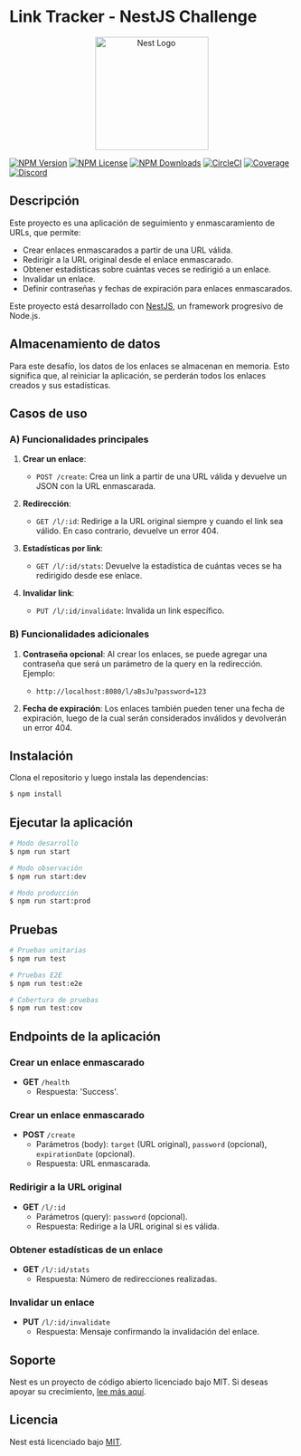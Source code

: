 # Link Tracker - NestJS Challenge


<p style="text-align: center;">
  <a href="http://nestjs.com/" target="blank">
    <img src="https://nestjs.com/img/logo-small.svg" width="200" alt="Nest Logo" />
  </a>
</p>

[![NPM Version](https://img.shields.io/npm/v/@nestjs/core.svg)](https://www.npmjs.com/~nestjscore)
[![NPM License](https://img.shields.io/npm/l/@nestjs/core.svg)](https://www.npmjs.com/~nestjscore)
[![NPM Downloads](https://img.shields.io/npm/dm/@nestjs/common.svg)](https://www.npmjs.com/~nestjscore)
[![CircleCI](https://img.shields.io/circleci/build/github/nestjs/nest/master)](https://circleci.com/gh/nestjs/nest)
[![Coverage](https://coveralls.io/repos/github/nestjs/nest/badge.svg?branch=master#9)](https://coveralls.io/github/nestjs/nest?branch=master)
[![Discord](https://img.shields.io/badge/discord-online-brightgreen.svg)](https://discord.gg/G7Qnnhy)

## Descripción

Este proyecto es una aplicación de seguimiento y enmascaramiento de URLs, que permite:

- Crear enlaces enmascarados a partir de una URL válida.
- Redirigir a la URL original desde el enlace enmascarado.
- Obtener estadísticas sobre cuántas veces se redirigió a un enlace.
- Invalidar un enlace.
- Definir contraseñas y fechas de expiración para enlaces enmascarados.

Este proyecto está desarrollado con [NestJS](https://nestjs.com/), un framework progresivo de Node.js.

## Almacenamiento de datos

Para este desafío, los datos de los enlaces se almacenan en memoria. Esto significa que, al reiniciar la aplicación, se perderán todos los enlaces creados y sus estadísticas.


## Casos de uso

### A) Funcionalidades principales

1. **Crear un enlace**:
    - `POST /create`: Crea un link a partir de una URL válida y devuelve un JSON con la URL enmascarada.

2. **Redirección**:
    - `GET /l/:id`: Redirige a la URL original siempre y cuando el link sea válido. En caso contrario, devuelve un error 404.

3. **Estadísticas por link**:
    - `GET /l/:id/stats`: Devuelve la estadística de cuántas veces se ha redirigido desde ese enlace.

4. **Invalidar link**:
    - `PUT /l/:id/invalidate`: Invalida un link específico.

### B) Funcionalidades adicionales

1. **Contraseña opcional**: Al crear los enlaces, se puede agregar una contraseña que será un parámetro de la query en la redirección. Ejemplo:
    - `http://localhost:8080/l/aBsJu?password=123`

2. **Fecha de expiración**: Los enlaces también pueden tener una fecha de expiración, luego de la cual serán considerados inválidos y devolverán un error 404.

## Instalación

Clona el repositorio y luego instala las dependencias:

```bash
$ npm install
```

## Ejecutar la aplicación

```bash
# Modo desarrollo
$ npm run start

# Modo observación
$ npm run start:dev

# Modo producción
$ npm run start:prod
```

## Pruebas

```bash
# Pruebas unitarias
$ npm run test

# Pruebas E2E
$ npm run test:e2e

# Cobertura de pruebas
$ npm run test:cov
```

## Endpoints de la aplicación

### Crear un enlace enmascarado
- **GET** `/health`
    - Respuesta: 'Success'.

### Crear un enlace enmascarado
- **POST** `/create`
    - Parámetros (body): `target` (URL original), `password` (opcional), `expirationDate` (opcional).
    - Respuesta: URL enmascarada.

### Redirigir a la URL original
- **GET** `/l/:id`
    - Parámetros (query): `password` (opcional).
    - Respuesta: Redirige a la URL original si es válida.

### Obtener estadísticas de un enlace
- **GET** `/l/:id/stats`
    - Respuesta: Número de redirecciones realizadas.

### Invalidar un enlace
- **PUT** `/l/:id/invalidate`
    - Respuesta: Mensaje confirmando la invalidación del enlace.

## Soporte

Nest es un proyecto de código abierto licenciado bajo MIT. Si deseas apoyar su crecimiento, [lee más aquí](https://docs.nestjs.com/support).

## Licencia

Nest está licenciado bajo [MIT](LICENSE).
